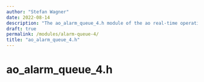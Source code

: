 ```yaml
---
author: "Stefan Wagner"
date: 2022-08-14
description: "The ao_alarm_queue_4.h module of the ao real-time operating system."
draft: true
permalink: /modules/alarm-queue-4/
title: "ao_alarm_queue_4.h"
---
```


# ao_alarm_queue_4.h
